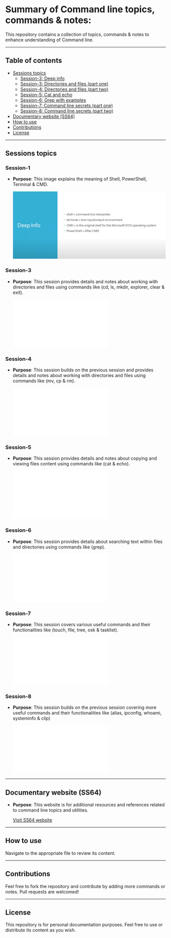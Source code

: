 # Summary of Command line topics, commands & notes:

This repository contains a collection of topics, commands & notes to enhance understanding of Command line.

---

## Table of contents

- [Sessions topics](#sessions-topics)
  - [Session-3: Deep info](#session-1)
  - [Session-3: Directories and files (part one)](#session-3)
  - [Session-4: Directories and files (part two)](#session-4)
  - [Session-5: Cat and echo](#session-5)
  - [Session-6: Grep with examples](#session-6)
  - [Session-7: Command line secrets (part one)](#session-7)
  - [Session-8: Command line secrets (part two)](#session-8)
- [Documentary website (SS64)](#documentary-website-SS64)
- [How to use](#how-to-use)
- [Contributions](#contributions)
- [License](#license)

---

## Sessions topics

### Session-1
- **Purpose**: This image explains the meaning of Shell, PowerShell, Terminal & CMD.

  ![View image](Session-1.PNG)

### Session-3
- **Purpose**: This session provides details and notes about working with directories and files using commands like (cd, ls, mkdir, explorer, clear & exit).

  ![View session](Session-3.txt)

### Session-4
- **Purpose**: This session builds on the previous session and provides details and notes about working with directories and files using commands like (mv, cp & rm).

  ![View session](Session-4.txt)

### Session-5
- **Purpose**: This session provides details and notes about copying and viewing files content using commands like (cat & echo).

  ![View session](Session-5.txt)

### Session-6
- **Purpose**: This session provides details about searching text within files and directories using commands like (grep).

  ![View session](Session-6.txt)

### Session-7
- **Purpose**: This session covers various useful commands and their functionalities like (touch, file, tree, osk & tasklist).

  ![View session](Session-7.txt)

### Session-8
- **Purpose**: This session builds on the previous session covering more useful commands and their functionalities like (alias, ipconfig, whoami, systeminfo & clip)

  ![View session](Session-8.txt)

---

## Documentary website (SS64)

- **Purpose**: This website is for additional resources and references related to command line topics and utilities.

  [Visit SS64 website](https://ss64.com/)

---

## How to use

Navigate to the appropriate file to review its content.

---

## Contributions

Feel free to fork the repository and contribute by adding more commands or notes. Pull requests are welcomed!

---

## License

This repository is for personal documentation purposes. Feel free to use or distribute its content as you wish.
